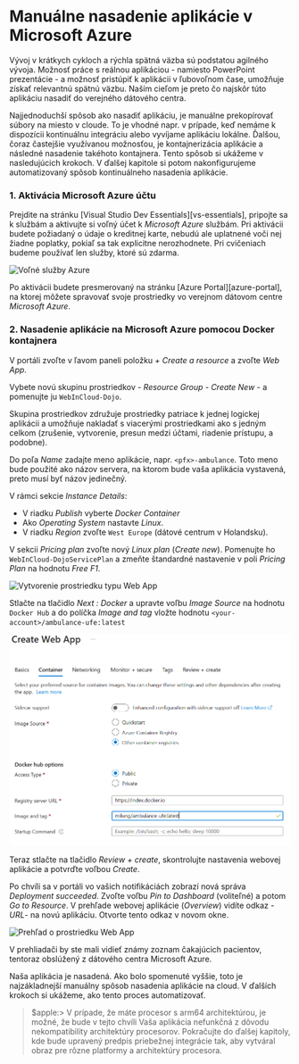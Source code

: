 # Manuálne nasadenie aplikácie v Microsoft Azure

Vývoj v krátkych cykloch a rýchla spätná väzba sú podstatou agilného vývoja. Možnosť práce s reálnou aplikáciou - namiesto PowerPoint prezentácie - a možnosť pristúpiť k aplikácii v ľubovoľnom čase, umožňuje získať relevantnú spätnú väzbu. Naším cieľom je preto čo najskôr túto aplikáciu nasadiť do verejného dátového centra.

Najjednoduchší spôsob ako nasadiť aplikáciu, je manuálne prekopírovať súbory na miesto v cloude. To je vhodné napr. v prípade, keď nemáme k dispozícii kontinuálnu integráciu alebo vyvíjame aplikáciu lokálne. Ďalšou, čoraz častejšie využívanou možnosťou, je kontajnerizácia aplikácie a následné nasadenie takéhoto kontajnera. Tento spôsob si ukážeme v nasledujúcich krokoch. V ďalšej kapitole si potom nakonfigurujeme automatizovaný spôsob kontinuálneho nasadenia aplikácie.

### 1. Aktivácia Microsoft Azure účtu

Prejdite na stránku [Visual Studio Dev Essentials][vs-essentials], pripojte sa k službám a aktivujte si voľný účet k _Microsoft Azure_ službám. Pri aktivácii budete požiadaný o údaje o kreditnej karte, nebudú ale uplatnené voči nej žiadne poplatky, pokiaľ sa tak explicitne nerozhodnete. Pri cvičeniach budeme používať len služby, ktoré sú zdarma.

![Voľné služby Azure](./img/042-01-AzureFree.png)

Po aktivácii budete presmerovaný na stránku [Azure Portal][azure-portal], na ktorej môžete spravovať svoje prostriedky vo verejnom dátovom centre _Microsoft Azure_.

### 2. Nasadenie aplikácie na Microsoft Azure pomocou Docker kontajnera

V portáli zvoľte v ľavom paneli položku _+ Create a resource_ a zvoľte _Web App_.

Vybete novú skupinu prostriedkov - _Resource Group - Create New_ - a pomenujte ju `WebInCloud-Dojo`.

Skupina prostriedkov združuje prostriedky patriace k jednej logickej aplikácii a umožňuje nakladať s viacerými prostriedkami ako s jedným celkom (zrušenie, vytvorenie, presun medzi účtami, riadenie prístupu, a podobne).

Do poľa _Name_ zadajte meno aplikácie, napr. `<pfx>-ambulance`. Toto meno bude použité ako názov servera, na ktorom bude vaša aplikácia vystavená, preto musí byť názov jedinečný.
  
V rámci sekcie _Instance Details_:

* V riadku _Publish_ vyberte _Docker Container_
* Ako _Operating System_ nastavte _Linux_.
* V riadku _Region_ zvoľte `West Europe` (dátové centrum v Holandsku).

V sekcii _Pricing plan_ zvoľte nový _Linux plan_ (_Create new_). Pomenujte ho `WebInCloud-DojoServicePlan` a zmeňte štandardné nastavenie v poli _Pricing Plan_ na hodnotu _Free F1_.

![Vytvorenie prostriedku typu Web App](./img/042-01-CreateWebApp.png)

Stlačte na tlačidlo _Next : Docker_ a upravte voľbu _Image Source_ na hodnotu `Docker Hub` a do políčka _Image and tag_ vložte hodnotu `<your-account>/ambulance-ufe:latest`

![Nastavenie docker obrazu pre Azure We Applikáciu](./img/042-02-CreateWebAppDocker.png)

Teraz stlačte na tlačidlo _Review + create_, skontrolujte nastavenia webovej aplikácie a potvrďte voľbou _Create_.

Po chvíli sa v portáli vo vašich notifikáciách zobrazí nová správa _Deployment succeeded_. Zvoľte voľbu _Pin to Dashboard_ (voliteľné) a potom _Go to Resource_. V prehľade webovej aplikácie (_Overview_) vidíte odkaz -_URL_- na novú aplikáciu. Otvorte tento odkaz v novom okne.

![Prehľad o prostriedku Web App](./img/042-03-WebAppOverview.png)

V prehliadači by ste mali vidieť známy zoznam čakajúcich pacientov, tentoraz obslúžený z  dátového centra Microsoft Azure.

Naša aplikácia je nasadená. Ako bolo spomenuté vyššie, toto je najzákladnejší manuálny spôsob nasadenia
aplikácie na cloud. V ďalších krokoch si ukážeme, ako tento proces automatizovať.

>$apple:> V prípade, že máte procesor s arm64 architektúrou, je možné, že bude v tejto chvíli Vaša aplikácia nefunkčná z dôvodu nekompatibility architektúry procesorov. Pokračujte do ďalšej kapitoly, kde bude upravený predpis priebežnej integrácie tak, aby vytváral obraz pre rôzne platformy a architektúry procesora.
